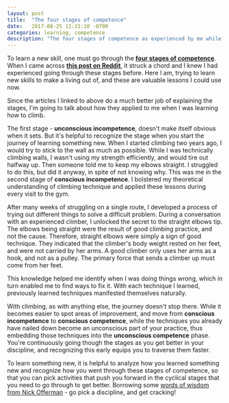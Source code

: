 ```yaml
---
layout: post
title:  "The four stages of competence"
date:   2017-08-25 11:21:10 -0700
categories: learning, competence
description: "The four stages of competence as experienced by me while learning to climb, and how to apply them while learning a new discipline."
---
```


To learn a new skill, one must go through the **[four stages of competence](https://en.wikipedia.org/wiki/Four_stages_of_competence)**. When I came across **[this post on Reddit](https://www.reddit.com/r/todayilearned/comments/6vb66q/til_that_there_are_four_stages_to_learning_a_new/)**, it struck a chord and I knew I had experienced going through these stages before. Here I am, trying to learn new skills to make a living out of, and these are valuable lessons I could use now. 

Since the articles I linked to above do a much better job of explaining the stages, I'm going to talk about how they applied to me when I was learning how to climb.

The first stage - **unconscious incompetence**, doesn't make itself obvious when it sets. But it's helpful to recognize the stage when you start the journey of learning something new. When I started climbing two years ago, I would try to stick to the wall as much as possible. While I was technically climbing walls, I wasn't using my strength efficiently, and would tire out halfway up. Then someone told me to keep my elbows straight. I struggled to do this, but did it anyway, in spite of not knowing why. This was me in the second stage of **conscious incompetence**. I bolstered my theoretical understanding of climbing technique and applied these lessons during every visit to the gym.

After many weeks of struggling on a single route, I developed a process of trying out different things to solve a difficult problem. During a conversation with an experienced climber, I unlocked the secret to the straight elbows tip. The elbows being straight were the result of good climbing practice, and not the cause. Therefore, straight elbows were simply a sign of good technique. They indicated that the climber's body weight rested on her feet, and were not carried by her arms. A good climber only uses her arms as a hook, and not as a pulley. The primary force that sends a climber up must come from her feet.

This knowledge helped me identify when I was doing things wrong, which in turn enabled me to find ways to fix it. With each technique I learned, previously learned techniques manifested themselves naturally.

With climbing, as with anything else, the journey doesn't stop there. While it becomes easier to spot areas of improvement, and move from **conscious incompetence** to **conscious competence**, while the techniques you already have nailed down become an unconscious part of your practice, thus embedding those techniques into the **unconscious competence** phase. You're continuously going though the stages as you get better in your discipline, and recognizing this early equips you to traverse them faster.

To learn something new, it is helpful to analyze how you learned something new and recognize how you went through these stages of competence, so that you can pick activities that push you forward in the cyclical stages that you need to go through to get better. Borrowing some [words of wisdom from Nick Offerman](http://www.imdb.com/title/tt3441700/) -  go pick a discipline, and get cracking!





